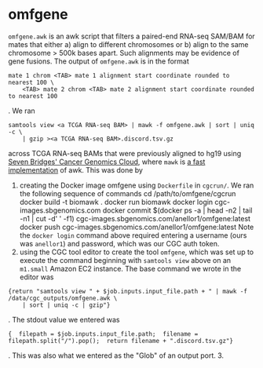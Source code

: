 # omfgene

`omfgene.awk` is an awk script that filters a paired-end RNA-seq SAM/BAM for mates that either a) align to different chromosomes or b) align to the same chromosome > 500k bases apart. Such alignments may be evidence of gene fusions. The output of `omfgene.awk` is in the format
```
mate 1 chrom <TAB> mate 1 alignment start coordinate rounded to nearest 100 \
    <TAB> mate 2 chrom <TAB> mate 2 alignment start coordinate rounded to nearest 100
```
. We ran 
```
samtools view <a TCGA RNA-seq BAM> | mawk -f omfgene.awk | sort | uniq -c \
    | gzip ><a TCGA RNA-seq BAM>.discord.tsv.gz
```
across TCGA RNA-seq BAMs that were previously aligned to hg19 using [Seven Bridges' Cancer Genomics Cloud](https://cgc.sbgenomics.com/), where `mawk` is [a fast implementation](http://invisible-island.net/mawk/) of awk. This was done by

1. creating the Docker image omfgene using `Dockerfile` in `cgcrun/`. We ran the following sequence of commands
        cd /path/to/omfgene/cgcrun
        docker build -t biomawk .
        docker run biomawk
        docker login cgc-images.sbgenomics.com
        docker commit $(docker ps -a | head -n2 | tail -n1 | cut -d' ' -f1) cgc-images.sbgenomics.com/anellor1/omfgene:latest
        docker push cgc-images.sbgenomics.com/anellor1/omfgene:latest
Note the `docker login` command above required entering a username (ours was `anellor1`) and password, which was our CGC auth token.
2. using the CGC tool editor to create the tool `omfgene`, which was set up to execute the command beginning with `samtools view` above on an `m1.small` Amazon EC2 instance. The base command we wrote in the editor was
```
{return "samtools view " + $job.inputs.input_file.path + " | mawk -f /data/cgc_outputs/omfgene.awk \
    | sort | uniq -c | gzip"}
```
. The stdout value we entered was
```
{  filepath = $job.inputs.input_file.path;  filename = filepath.split("/").pop();  return filename + ".discord.tsv.gz"}
```
. This was also what we entered as the "Glob" of an output port.
3. 
